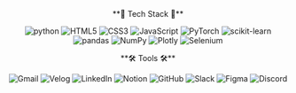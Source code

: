 
<div align="center">
**🦾 Tech Stack 🦾**



![python](https://img.shields.io/badge/python-3776AB.svg?&style=for-the-badge&logo=python&logoColor=white&borderRadius=10) 
![HTML5](https://img.shields.io/badge/html5-E34F26.svg?&style=for-the-badge&logo=html5&logoColor=white&borderRadius=10) 
![CSS3](https://img.shields.io/badge/css3-1572B6.svg?&style=for-the-badge&logo=css3&logoColor=white&borderRadius=10) 
![JavaScript](https://img.shields.io/badge/javascript-F7DF1E.svg?&style=for-the-badge&logo=javascript&logoColor=white&borderRadius=10) 
![PyTorch](https://img.shields.io/badge/pytorch-EE4C2C.svg?&style=for-the-badge&logo=pytorch&logoColor=white&borderRadius=10) 
![scikit-learn](https://img.shields.io/badge/scikitlearn-F7931E.svg?&style=for-the-badge&logo=scikitlearn&logoColor=white&borderRadius=10) 
![pandas](https://img.shields.io/badge/pandas-150458.svg?&style=for-the-badge&logo=pandas&logoColor=white&borderRadius=10) 
![NumPy](https://img.shields.io/badge/numpy-013243.svg?&style=for-the-badge&logo=numpy&logoColor=white&borderRadius=10) 
![Plotly](https://img.shields.io/badge/plotly-3F4F75.svg?&style=for-the-badge&logo=plotly&logoColor=white&borderRadius=10) 
![Selenium](https://img.shields.io/badge/selenium-43B02A.svg?&style=for-the-badge&logo=selenium&logoColor=white&borderRadius=10) 

</div>



<div align="center">
**🛠️ Tools 🛠️**



![Gmail](https://img.shields.io/badge/gmail-EA4335.svg?&style=for-the-badge&logo=gmail&logoColor=white&borderRadius=10) 
![Velog](https://img.shields.io/badge/velog-20C997.svg?&style=for-the-badge&logo=velog&logoColor=white&borderRadius=10) 
![LinkedIn](https://img.shields.io/badge/linkedin-0A66C2.svg?&style=for-the-badge&logo=linkedin&logoColor=white&borderRadius=10) 
![Notion](https://img.shields.io/badge/notion-000000.svg?&style=for-the-badge&logo=notion&logoColor=white&borderRadius=10) 
![GitHub](https://img.shields.io/badge/github-181717.svg?&style=for-the-badge&logo=github&logoColor=white&borderRadius=10) 
![Slack](https://img.shields.io/badge/slack-4A154B.svg?&style=for-the-badge&logo=slack&logoColor=white&borderRadius=10) 
![Figma](https://img.shields.io/badge/figma-F24E1E.svg?&style=for-the-badge&logo=figma&logoColor=white&borderRadius=10) 
![Discord](https://img.shields.io/badge/discord-5865F2.svg?&style=for-the-badge&logo=discord&logoColor=white&borderRadius=10) 

</div>
